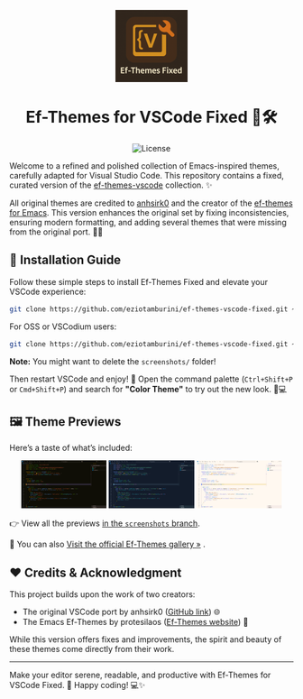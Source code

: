 <p align="center">
  <img src="icon.png" width="128" alt="Ef-Themes Fixed Logo">
</p>

<h1 align="center">Ef-Themes for VSCode Fixed 🎨🛠️</h1>

<p align="center">
  <img src="https://img.shields.io/github/license/eziotamburini/ef-themes-vscode-fixed" alt="License">
</p>

Welcome to a refined and polished collection of Emacs-inspired themes, carefully adapted for Visual Studio Code. This repository contains a fixed, curated version of the [ef-themes-vscode](https://github.com/anhsirk0/ef-themes-vscode) collection. ✨

All original themes are credited to [anhsirk0](https://github.com/anhsirk0) and the creator of the [ef-themes for Emacs](https://protesilaos.com/emacs/ef-themes/). This version enhances the original set by fixing inconsistencies, ensuring modern formatting, and adding several themes that were missing from the original port. 🎯🎨

## 🚀 Installation Guide

Follow these simple steps to install Ef-Themes Fixed and elevate your VSCode experience:

```bash
git clone https://github.com/eziotamburini/ef-themes-vscode-fixed.git ~/.vscode/extensions/ef-themes
```

For OSS or VSCodium users:

```bash
git clone https://github.com/eziotamburini/ef-themes-vscode-fixed.git ~/.vscode-oss/extensions/ef-themes
```

**Note:** You might want to delete the `screenshots/` folder!

Then restart VSCode and enjoy! 🎉 Open the command palette (`Ctrl+Shift+P` or `Cmd+Shift+P`) and search for **"Color Theme"** to try out the new look. 🌈💻

## 🖼️ Theme Previews

Here’s a taste of what’s included:

<p align="center">
  <img src="https://raw.githubusercontent.com/eziotamburini/ef-themes-vscode-fixed/screenshots/screenshots/ef-autumn.png" width="30%" alt="Ef-Autumn" />
  <img src="https://raw.githubusercontent.com/eziotamburini/ef-themes-vscode-fixed/screenshots/screenshots/ef-maris-dark.png" width="30%" alt="Ef-Maris Dark" />
  <img src="https://raw.githubusercontent.com/eziotamburini/ef-themes-vscode-fixed/screenshots/screenshots/ef-duo-light.png" width="30%" alt="Ef-Duo Light" />
</p>


👉 View all the previews [in the `screenshots` branch](https://github.com/eziotamburini/ef-themes-vscode-fixed/tree/screenshots).

🎨 You can also [Visit the official Ef-Themes gallery »](https://protesilaos.com/emacs/ef-themes-pictures/)
.

## ❤️ Credits & Acknowledgment

This project builds upon the work of two creators:

- The original VSCode port by anhsirk0 ([GitHub link](https://github.com/anhsirk0/ef-themes-vscode)) 🌐
- The Emacs Ef-Themes by protesilaos ([Ef-Themes website](https://protesilaos.com/emacs/ef-themes/)) 🎨

While this version offers fixes and improvements, the spirit and beauty of these themes come directly from their work.

---

Make your editor serene, readable, and productive with Ef-Themes for VSCode Fixed. 🌌 Happy coding! 💻✨
